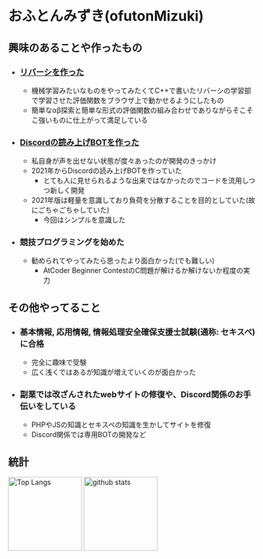 # おふとんみずき(ofutonMizuki)

## 興味のあることや作ったもの
- ### [リバーシを作った](https://github.com/ofutonMizuki/Reversi)
  - 機械学習みたいなものをやってみたくてC++で書いたリバーシの学習部で学習させた評価関数をブラウザ上で動かせるようにしたもの
  - 簡単なαβ探索と簡単な形式の評価関数の組み合わせでありながらそこそこ強いものに仕上がって満足している
  
- ### [Discordの読み上げBOTを作った](https://github.com/ofutonMizuki/HakomiSan-DiscordTTSBOT)
  - 私自身が声を出せない状態が度々あったのが開発のきっかけ
  - 2021年からDiscordの読み上げBOTを作っていた
    - とても人に見せられるような出来ではなかったのでコードを流用しつつ新しく開発
  - 2021年版は軽量を意識しており負荷を分散することを目的としていた(故にごちゃごちゃしていた)
    - 今回はシンプルを意識した
    
- ### 競技プログラミングを始めた
  - 勧められてやってみたら思ったより面白かった(でも難しい)
    - AtCoder Beginner ContestのC問題が解けるか解けないか程度の実力
   
## その他やってること
- ### 基本情報, 応用情報, 情報処理安全確保支援士試験(通称: セキスペ)に合格
  - 完全に趣味で受験
  - 広く浅くではあるが知識が増えていくのが面白かった
  
- ### 副業では改ざんされたwebサイトの修復や、Discord関係のお手伝いをしている
  - PHPやJSの知識とセキスペの知識を生かしてサイトを修復
  - Discord関係では専用BOTの開発など

## 統計
<p align="left"> 
  <img alt="Top Langs" height="150px" src="https://github-readme-stats.vercel.app/api/top-langs/?username=ofutonMizuki&layout=compact&show_icons=true" />
  <img alt="github stats" height="150px" src="https://github-readme-stats.vercel.app/api?username=ofutonMizuki&show_icons=ture" />
</p>
